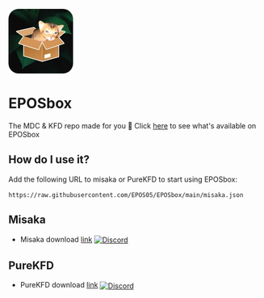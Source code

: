 ![Icon](https://raw.githubusercontent.com/EPOS05/EPOSbox/main/RepoAssets/leafEPOSbox_github.png)
# EPOSbox
The MDC & KFD repo made for you 🍃
Click [here](https://lrdsnow.github.io/lrdsnow/purekfd/pkgviewer.html?repourl=https://raw.githubusercontent.com/EPOS05/EPOSbox/main/misaka.json) to see what's available on EPOSbox

## How do I use it?
Add the following URL to misaka or PureKFD to start using EPOSbox:
```
https://raw.githubusercontent.com/EPOS05/EPOSbox/main/misaka.json
```

## Misaka
- Misaka download [link](https://github.com/straight-tamago/misaka/releases/latest)
<a href='https://discord.gg/KSExeZVAGX'><img align='center' alt='Discord' src='https://img.shields.io/discord/1156843198799421490?color=36309d&label=DISCORD&logo=discord&logoColor=white&style=for-the-badge'></a>

## PureKFD
- PureKFD download [link](https://github.com/Lrdsnow/PureKFD/releases/latest)
<a href='https://discord.gg/hEua3xmgCp'><img align='center' alt='Discord' src='https://img.shields.io/discord/1156843198799421490?color=36309d&label=DISCORD&logo=discord&logoColor=white&style=for-the-badge'></a>
